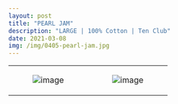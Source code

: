 ```yaml
---
layout: post
title: "PEARL JAM"
description: "LARGE | 100% Cotton | Ten Club"
date: 2021-03-08
img: /img/0405-pearl-jam.jpg
---
```




<table style="width:100%;"><tr><td style="vertical-align:top;">
      <figure class="tmblr-full" data-orig-height="2048" data-orig-width="1365" data-orig-src="https://concertshirts.netlify.app/shirts/0405/0405-01.jpg"><img src="https://64.media.tumblr.com/692249178aba912816347ef67e4e1c04/018fed3c84dd7b64-f9/s540x810/5fdc10ac39117062db22d185946bc4433fa6328a.jpg" data-orig-height="2048" data-orig-width="1365" data-orig-src="https://concertshirts.netlify.app/shirts/0405/0405-01.jpg" alt="image"/></figure></td>
    <td style="vertical-align:top;">
      <figure class="tmblr-full" data-orig-height="2048" data-orig-width="1365" data-orig-src="https://concertshirts.netlify.app/shirts/0405/0405-02.jpg"><img src="https://64.media.tumblr.com/93d529aaf117eb5d2e9e44f2caa15f6b/018fed3c84dd7b64-06/s540x810/b834b1e4c0b1a90b544994b008f7fba85325cb77.jpg" data-orig-height="2048" data-orig-width="1365" data-orig-src="https://concertshirts.netlify.app/shirts/0405/0405-02.jpg" alt="image"/></figure></td>
  </tr></table>
